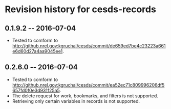 # Revision history for cesds-records

## 0.1.9.2  -- 2016-07-04

* Tested to comform to http://github.nrel.gov:kgruchal/cesds/commit/de659ed7be4c23223a661e6d60d27a4aa9045ee1.

## 0.2.6.0  -- 2016-07-04

* Tested to comform to http://github.nrel.gov:kgruchal/cesds/commit/ea52ec71c809996206df5657fd0f0e3d931f25a5.
* The delete request for work, bookmarks, and filters is not supported.
* Retrieving only certain variables in records is not supported.
